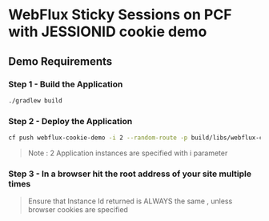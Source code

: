 # WebFlux Sticky Sessions on PCF with JESSIONID cookie demo
## Demo Requirements

### Step 1 - Build the Application 

```sh
./gradlew build 
```

### Step 2 - Deploy the Application 

```sh
cf push webflux-cookie-demo -i 2 --random-route -p build/libs/webflux-cookie-demo-0.0.1-SNAPSHOT.ja
```

> Note : 2 Application instances are specified with i parameter 

### Step 3 - In a browser hit the root address of your site multiple times 

> Ensure that Instance Id returned is ALWAYS the same , unless browser cookies are specified